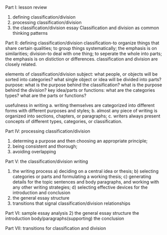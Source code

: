 Part I: lesson review 
1. defining classification/division
2. processing classification/division
3. the classification/division essay
Classification and division as common thinking patterns

Part II: defining classification/division
classification-to organize things that share certain qualities; to group things systematically; the emphasis is on similarities;
division-to deal with one thing; to seperate the whole into parts; the emphasis is on distiction or differences.
classification and division are closely related.

elements of classification/division
subject: what people, or objects will be sorted into categories? what single object or idea will be divided into parts?
purpose: what is the purpose behind the classification? what is the purpose behind the division?
key idea/parts or functions: what are the categories types? what are the parts or functions?

usefulness in writing
a. writing themselves are categorized into different forms with different purposes and styles;
b. almost any piece of writing is organized into sections, chapters, or paragraphs;
c. writers always present concepts of different types, categories, or classification.

Part IV: processing classification/division
1) determing a purpose and then choosing an appropriate principle;
2) being consistent and thorough;
3) avoiding overlapping

Part V: the classification/division writing
1) the writing process
    a) deciding on a central idea or thesis;
    b) selecting categories or parts and formulating a working thesis;
    c) generating details for the topic sentences and body paragraphs, and working with any other writing strategies;
    d) selecting effective devices for the introduction and conclusion
2) the general essay structure
3) transitions that signal classification/division relationships

Part VI: sample essay analysis
2) the general essay structure
    the introduction
    body/paragraphs(supporting)
    the conclusion

Part VII: transitions for classification and division

